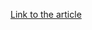[Link to the article](https://global.ahnlab.com/global/upload/download/techreport/%5BAnalysis_Report%5DOperation%20Kabar%20Cobra.pdf)

